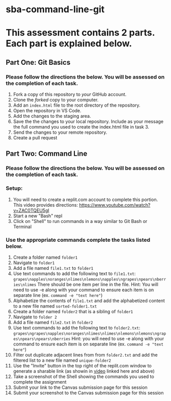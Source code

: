 # sba-command-line-git

# This assessment contains 2 parts. Each part is explained below.

## Part One: Git Basics

### Please follow the directions the below. You will be assessed on the completion of each task.

1. Fork a copy of this repository to _your_ GitHub account. 
2. Clone the _forked_ copy to your computer.
3. Add an `index.html` file to the root directory of the repository.
4. Open the repository in VS Code.
5. Add the changes to the staging area.
6. Save the the changes to your local repository. Include as your message the full command you used to create the index.html file in task 3.
7. Send the changes to your remote repository.
8. Create a pull request

## Part Two: Command Line

### Please follow the directions the below. You will be assessed on the completion of each task.

### Setup: 
1.  You will need to create a replit.com account to complete this portion. This video provides directions: https://www.youtube.com/watch?v=ZAC0TQEU5gI
2. Start a new "Bash" repl
3. Click on "Shell" to run commands in a way similar to Git Bash or Terminal

### Use the appropriate commands complete the tasks listed below. 

1. Create a folder named `folder1`
2. Navigate to `folder1`
3. Add a file named `file1.txt` to `folder1`
4. Use text commands to add the following text to `file1.txt`: `grapes\napples\noranges\nlimes\nlemons\napples\ngrapes\npears\nberries\nlimes` There should be one item per line in the file. Hint: You will need to use -e along with your command to ensure each item is on separate line (ex. `command -e "text here"`)
5. Alphabetize the contents of `file1.txt` and add the alphabetized content to a new file named `sorted-folder1.txt`
6. Create a folder named `folder2` that is a sibling of `folder1`
7. Navigate to `folder 2`
8. Add a file named `file2.txt` in `folder2`
9. Use text commands to add the following text to `folder2.txt`: `grapes\ngrapes\napples\noranges\nlimes\nlimes\nlemons\nlemons\ngrapes\npears\npears\nberries` Hint: you will need to use -e along with your command to ensure each item is on separate line (ex. `command -e "text here"`)
10. Filter out duplicate adjacent lines from from `folder2.txt` and add the filtered list to a new file named `unique-folder2`
11. Use the "Invite" button in the top right of the replit.com window to generate a sharable link (as showin in [video](https://www.youtube.com/watch?v=ZAC0TQEU5gI) linked here and above)
12. Take a screenshot of the Shell showing the commands you used to complete the assignment
13. Submit your link to the Canvas submission page for this session
14. Submit your screenshot to the Canvas submission page for this session

